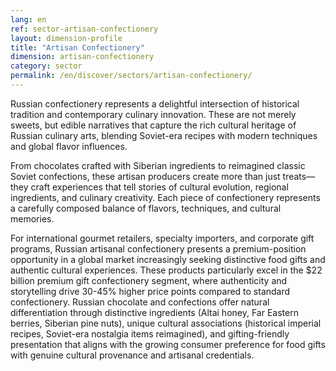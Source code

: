 ```yaml
---
lang: en
ref: sector-artisan-confectionery
layout: dimension-profile
title: "Artisan Confectionery"
dimension: artisan-confectionery
category: sector
permalink: /en/discover/sectors/artisan-confectionery/
---
```


Russian confectionery represents a delightful intersection of historical tradition and contemporary culinary innovation. These are not merely sweets, but edible narratives that capture the rich cultural heritage of Russian culinary arts, blending Soviet-era recipes with modern techniques and global flavor influences.

From chocolates crafted with Siberian ingredients to reimagined classic Soviet confections, these artisan producers create more than just treats—they craft experiences that tell stories of cultural evolution, regional ingredients, and culinary creativity. Each piece of confectionery represents a carefully composed balance of flavors, techniques, and cultural memories.

For international gourmet retailers, specialty importers, and corporate gift programs, Russian artisanal confectionery presents a premium-position opportunity in a global market increasingly seeking distinctive food gifts and authentic cultural experiences. These products particularly excel in the $22 billion premium gift confectionery segment, where authenticity and storytelling drive 30-45% higher price points compared to standard confectionery. Russian chocolate and confections offer natural differentiation through distinctive ingredients (Altai honey, Far Eastern berries, Siberian pine nuts), unique cultural associations (historical imperial recipes, Soviet-era nostalgia items reimagined), and gifting-friendly presentation that aligns with the growing consumer preference for food gifts with genuine cultural provenance and artisanal credentials.
